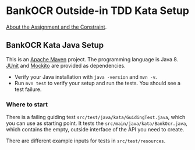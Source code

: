 ﻿# BankOCR Outside-in TDD Kata Setup #

[About the Assignment and the Constraint](../README.md).

## BankOCR Kata Java Setup ##

This is an [Apache Maven](https://maven.apache.org/) project.
The programming language is Java 8.
[JUnit](http://junit.org/) and [Mockito](http://mockito.org/)
are provided as dependencies.

* Verify your Java installation with `java -version` and `mvn -v`.
* Run `mvn test` to verify your setup and run the tests. You should see a test failure.

### Where to start ###

There is a failing guiding test `src/test/java/kata/GuidingTest.java`,
which you can use as starting point. It tests the `src/main/java/kata/BankOcr.java`,
which contains the empty, outside interface of the API you need to create.

There are different example inputs for tests in `src/test/resources`.
